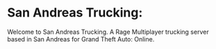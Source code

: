 # San Andreas Trucking: 

Welcome to San Andreas Trucking. A Rage Multiplayer trucking server based in San Andreas for Grand Theft Auto: Online.